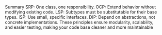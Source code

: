 Summary
SRP: One class, one responsibility.
OCP: Extend behavior without modifying existing code.
LSP: Subtypes must be substitutable for their base types.
ISP: Use small, specific interfaces.
DIP: Depend on abstractions, not concrete implementations.
These principles ensure modularity, scalability, and easier testing, making your code base cleaner and more maintainable
